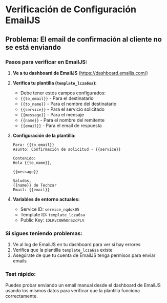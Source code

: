 # Verificación de Configuración EmailJS

## Problema: El email de confirmación al cliente no se está enviando

### Pasos para verificar en EmailJS:

1. **Ve a tu dashboard de EmailJS** (https://dashboard.emailjs.com/)

2. **Verifica tu plantilla (`template_lcza6sa`):**
   - Debe tener estos campos configurados:
   - `{{to_email}}` - Para el destinatario
   - `{{to_name}}` - Para el nombre del destinatario
   - `{{service}}` - Para el servicio solicitado
   - `{{message}}` - Para el mensaje
   - `{{name}}` - Para el nombre del remitente
   - `{{email}}` - Para el email de respuesta

3. **Configuración de la plantilla:**
   ```
   Para: {{to_email}}
   Asunto: Confirmación de solicitud - {{service}}
   
   Contenido:
   Hola {{to_name}},
   
   {{message}}
   
   Saludos,
   {{name}} de Techzar
   Email: {{email}}
   ```

4. **Variables de entorno actuales:**
   - Service ID: `service_nqdqk05`
   - Template ID: `template_lcza6sa` 
   - Public Key: `1DLKvC0WhOnSzcPLV`

### Si sigues teniendo problemas:

1. Ve al log de EmailJS en tu dashboard para ver si hay errores
2. Verifica que la plantilla `template_lcza6sa` existe
3. Asegúrate de que tu cuenta de EmailJS tenga permisos para enviar emails

### Test rápido:
Puedes probar enviando un email manual desde el dashboard de EmailJS usando los mismos datos para verificar que la plantilla funciona correctamente.